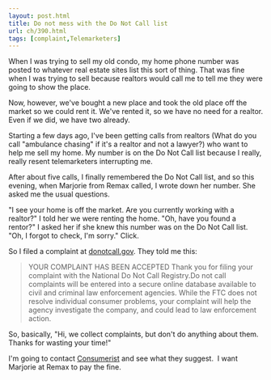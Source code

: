 ```yaml
---
layout: post.html
title: Do not mess with the Do Not Call list
url: ch/390.html
tags: [complaint,Telemarketers]
---
```

When I was trying to sell my old condo, my home phone number was posted to whatever real estate sites list this sort of thing. That was fine when I was trying to sell because realtors would call me to tell me they were going to show the place.

Now, however, we've bought a new place and took the old place off the market so we could rent it. We've rented it, so we have no need for a realtor. Even if we did, we have two already.

Starting a few days ago, I've been getting calls from realtors (What do you call "ambulance chasing" if it's a realtor and not a lawyer?) who want to help me sell my home. My number is on the Do Not Call list because I really, really resent telemarketers interrupting me.

After about five calls, I finally remembered the Do Not Call list, and so this evening, when Marjorie from Remax called, I wrote down her number. She asked me the usual questions.

"I see your home is off the market. Are you currently working with a realtor?" I told her we were renting the home. "Oh, have you found a rentor?" I asked her if she knew this number was on the Do Not Call list. "Oh, I forgot to check, I'm sorry." Click.

So I filed a complaint at [donotcall.gov](http://www.donotcall.gov). They told me this: 

> YOUR COMPLAINT HAS BEEN ACCEPTED Thank you for filing your complaint with the National Do Not Call Registry.Do not call complaints will be entered into a secure online database available to civil and criminal law enforcement agencies. While the FTC does not resolve individual consumer problems, your complaint will help the agency investigate the company, and could lead to law enforcement action.

So, basically, "Hi, we collect complaints, but don't do anything about them.  Thanks for wasting your time!"

I'm going to contact [Consumerist](http://www.consumerist.com) and see what they suggest.  I want Marjorie at Remax to pay the fine.
